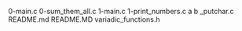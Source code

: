 0-main.c
0-sum_them_all.c
1-main.c
1-print_numbers.c
a
b
_putchar.c
README.md
README.MD
variadic_functions.h
